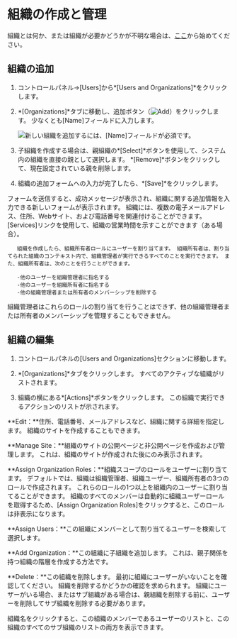 # 組織の作成と管理

組織とは何か、または組織が必要かどうかが不明な場合は、[ここ](./understanding-organizations.md)から始めてください。

## 組織の追加

1.  コントロールパネル→[Users]から*[Users and Organizations]*をクリックします。

2.  *[Organizations]*タブに移動し、追加ボタン（![Add](../../images/icon-add.png)）をクリックします。 少なくとも[Name]フィールドに入力します。

    ![新しい組織を追加するには、[Name]フィールドが必須です。](./creating-and-managing-organizations/images/01.png)

3.  子組織を作成する場合は、親組織の*[Select]*ボタンを使用して、システム内の組織を直接の親として選択します。 *[Remove]*ボタンをクリックして、現在設定されている親を削除します。

4.  組織の追加フォームへの入力が完了したら、*[Save]*をクリックします。

フォームを送信すると、成功メッセージが表示され、組織に関する追加情報を入力できる新しいフォームが表示されます。 組織には、複数の電子メールアドレス、住所、Webサイト、および電話番号を関連付けることができます。 [Services]リンクを使用して、組織の営業時間を示すことができます（ある場合）。

``` tip::
   組織を作成したら、組織所有者ロールにユーザーを割り当てます。 組織所有者は、割り当てられた組織のコンテキスト内で、組織管理者が実行できるすべてのことを実行できます。 また、組織所有者は、次のことを行うことができます。

   -他のユーザーを組織管理者に指名する
   -他のユーザーを組織所有者に指名する
   -他の組織管理者または所有者のメンバーシップを削除する
```

組織管理者はこれらのロールの割り当てを行うことはできず、他の組織管理者または所有者のメンバーシップを管理することもできません。

## 組織の編集

1.  コントロールパネルの[Users and Organizations]セクションに移動します。

2.  *[Organizations]*タブをクリックします。 すべてのアクティブな組織がリストされます。

3.  組織の横にある*[Actions]*ボタンをクリックします。 この組織で実行できるアクションのリストが示されます。

**Edit：**住所、電話番号、メールアドレスなど、組織に関する詳細を指定します。 組織のサイトを作成することもできます。

**Manage Site：**組織のサイトの公開ページと非公開ページを作成および管理します。 これは、組織のサイトが作成された後にのみ表示されます。

**Assign Organization Roles：**組織スコープのロールをユーザーに割り当てます。 デフォルトでは、組織は組織管理者、組織ユーザー、組織所有者の3つのロールで作成されます。 これらのロールの1つ以上を組織内のユーザーに割り当てることができます。 組織のすべてのメンバーは自動的に組織ユーザーロールを取得するため、[Assign Organization Roles]をクリックすると、このロールは非表示になります。

**Assign Users：**この組織にメンバーとして割り当てるユーザーを検索して選択します。

**Add Organization：**この組織に子組織を追加します。 これは、親子関係を持つ組織の階層を作成する方法です。

**Delete：**この組織を削除します。 最初に組織にユーザーがいないことを確認してください。 組織を削除するかどうかの確認を求められます。 組織にユーザーがいる場合、またはサブ組織がある場合は、親組織を削除する前に、ユーザーを削除してサブ組織を削除する必要があります。

組織名をクリックすると、この組織のメンバーであるユーザーのリストと、この組織のすべてのサブ組織のリストの両方を表示できます。
